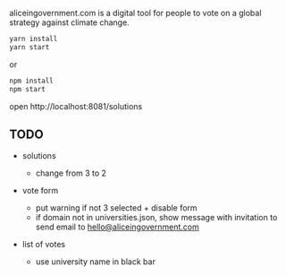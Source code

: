 aliceingovernment.com is a digital tool for people to vote on a global strategy against climate change.

```bash
yarn install
yarn start
```

or

```bash
npm install
npm start
```

open http://localhost:8081/solutions

## TODO

* solutions
  * change from 3 to 2

* vote form
  * put warning if not 3 selected + disable form
  * if domain not in universities.json, show message with invitation to send email to hello@aliceingovernment.com

* list of votes
  * use university name in black bar